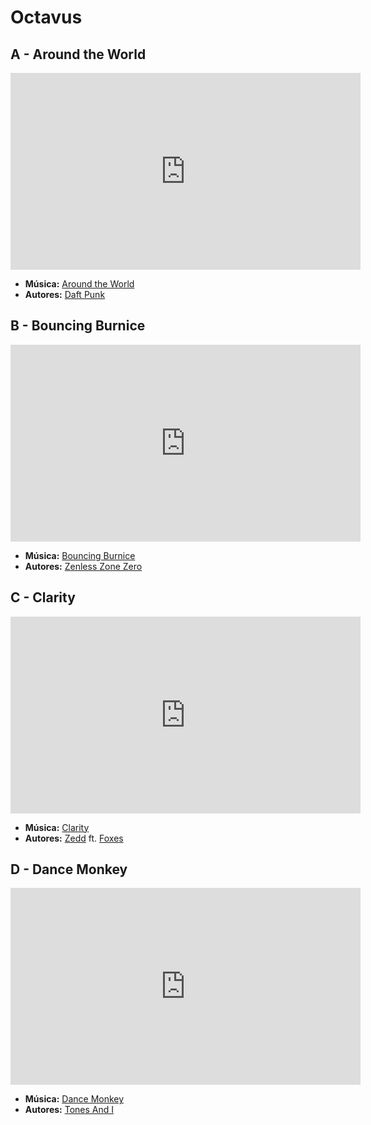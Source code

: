 # Octavus
## A - Around the World
<iframe width="560" height="315" src="https://www.youtube.com/embed/dwDns8x3Jb4?si=VE5o-3PO-6NhYH_g" title="YouTube video player" frameborder="0" allow="accelerometer; autoplay; clipboard-write; encrypted-media; gyroscope; picture-in-picture; web-share" referrerpolicy="strict-origin-when-cross-origin" allowfullscreen></iframe>

- **Música:** [Around the World](../Músicas/Around%20the%20World.md)
- **Autores:** [Daft Punk](../Autores/Daft%20Punk.md)

## B - Bouncing Burnice
<iframe width="560" height="315" src="https://www.youtube.com/embed/R7Qt15FDNVA?si=KTGN03LZOXcKuE29" title="YouTube video player" frameborder="0" allow="accelerometer; autoplay; clipboard-write; encrypted-media; gyroscope; picture-in-picture; web-share" referrerpolicy="strict-origin-when-cross-origin" allowfullscreen></iframe>

- **Música:** [Bouncing Burnice](../Músicas/Bouncing%20Burnice.md)
- **Autores:** [Zenless Zone Zero](../Autores/Zenless%20Zone%20Zero.md)
## C - Clarity
<iframe width="560" height="315" src="https://www.youtube.com/embed/IxxstCcJlsc?si=dLer8DAKwVUkXKUZ" title="YouTube video player" frameborder="0" allow="accelerometer; autoplay; clipboard-write; encrypted-media; gyroscope; picture-in-picture; web-share" referrerpolicy="strict-origin-when-cross-origin" allowfullscreen></iframe>

- **Música:** [Clarity](../Músicas/Clarity.md)
- **Autores:** [Zedd](../Autores/Zedd.md) ft. [Foxes](../Autores/Foxes.md)

## D - Dance Monkey
<iframe width="560" height="315" src="https://www.youtube.com/embed/q0hyYWKXF0Q?si=kOiL_07mHGRp18nZ" title="YouTube video player" frameborder="0" allow="accelerometer; autoplay; clipboard-write; encrypted-media; gyroscope; picture-in-picture; web-share" referrerpolicy="strict-origin-when-cross-origin" allowfullscreen></iframe>

- **Música:** [Dance Monkey](../Músicas/Dance%20Monkey.md)
- **Autores:** [Tones And I](../Autores/Tones%20And%20I.md)